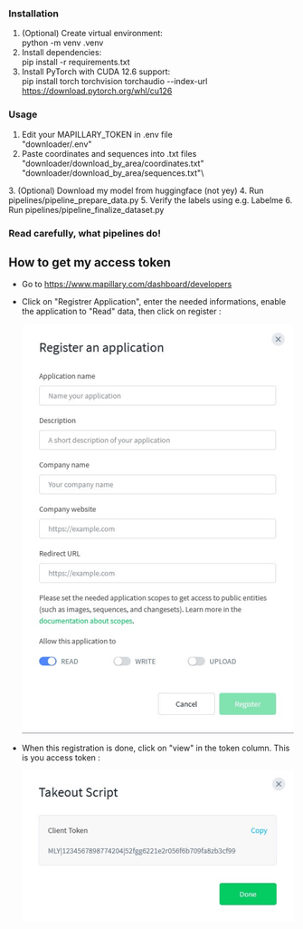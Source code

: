 ### Installation

1. (Optional) Create virtual environment:\
python -m venv .venv
2. Install dependencies:\
pip install -r requirements.txt
3. Install PyTorch with CUDA 12.6 support:\
pip install torch torchvision torchaudio --index-url https://download.pytorch.org/whl/cu126

### Usage

1. Edit your MAPILLARY_TOKEN in .env file\
"downloader/.env"
2. Paste coordinates and sequences into .txt files\
"downloader/download_by_area/coordinates.txt"\
"downloader/download_by_area/sequences.txt"\
<images for a user to show him viable formats>
3. (Optional) Download my model from huggingface (not yey)
4. Run pipelines/pipeline_prepare_data.py
5. Verify the labels using e.g. Labelme
6. Run pipelines/pipeline_finalize_dataset.py

### Read carefully, what pipelines do!

## How to get my access token
 - Go to https://www.mapillary.com/dashboard/developers
 - Click on "Registrer Application", enter the needed informations, enable the application to "Read" data, then click on register :

    ![register application](./doc/snapshot_mapillary_register_application.jpg)
 - When this registration is done, click on "view" in the token column. This is you access token : 

    ![token](./doc/snapshot_mapillary_token.jpg)